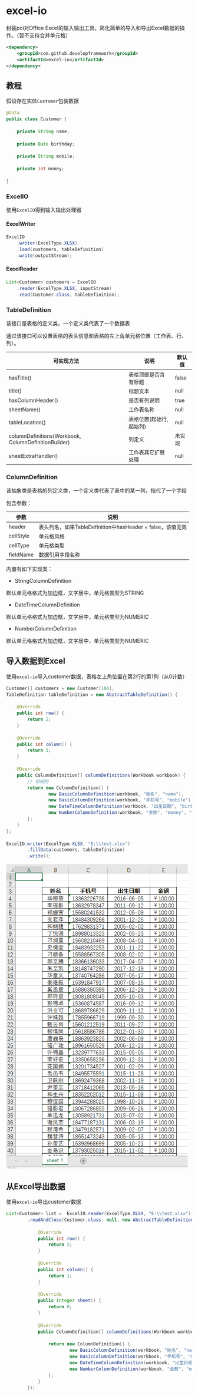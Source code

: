 # excel-io

封装poi对Office Excel的输入输出工具，简化简单的导入和导出Excel数据的操作。（暂不支持合并单元格）

```xml
<dependency>
    <groupId>com.github.developframework</groupId>
    <artifactId>excel-io</artifactId>
</dependency>
```

## 教程

假设存在实体`Customer`包装数据

```java
@Data
public class Customer {

    private String name;

    private Date birthday;

    private String mobile;

    private int money;

}
```

### ExcelIO

使用`ExcelIO`得到输入输出处理器

#### ExcelWriter

```java
ExcelIO
    .writer(ExcelType.XLSX)
	.load(customers, tableDefinition)
    .write(outputStream);
```
#### ExcelReader

```java
List<Customer> customers = ExcelIO
    .reader(ExcelType.XLSX, inputStream)
    .read(Customer.class, tableDefinition);
```

### TableDefinition

该接口是表格的定义类，一个定义类代表了一个数据表

通过该接口可以设置表格的表头信息和表格的左上角单元格位置（工作表、行、列）。

| 可实现方法                                           | 说明                    | 默认值 |
| ---------------------------------------------------- | ----------------------- | ------ |
| hasTitle()                                           | 表格顶部是否含有标题    | false  |
| title()                                              | 标题文本                | null   |
| hasColumnHeader()                                    | 是否有列说明            | true   |
| sheetName()                                          | 工作表名称              | null   |
| tableLocation()                                      | 表格位置(起始行,起始列) | null   |
| columnDefinitions(Workbook, ColumnDefinitionBuilder) | 列定义                  | 未实现 |
| sheetExtraHandler()                                  | 工作表其它扩展处理      | null   |

### ColumnDefinition

该抽象类是表格的列定义类，一个定义类代表了表中的某一列，指代了一个字段

包含参数：

| 参数      | 说明                                                       |
| --------- | ---------------------------------------------------------- |
| header    | 表头列名，如果TableDefinition中hasHeader = false，该值无效 |
| cellStyle | 单元格风格                                                 |
| cellType  | 单元格类型                                                 |
| fieldName | 数据引用字段名称                                           |

内置有如下实现类：

+ StringColumnDefinition

默认单元格格式为加边框，文字居中，单元格类型为STRING

+ DateTimeColumnDefinition

默认单元格格式为加边框，文字居中，单元格类型为NUMERIC

- NumberColumnDefinition

默认单元格格式为加边框，文字居中，单元格类型为NUMERIC

## 导入数据到Excel

使用`excel-io`导入customer数据，表格左上角位置在第2行的第1列（从0计数）

```java
Customer[] customers = new Customer[100];
TableDefinition tableDefinition = new AbstractTableDefinition() {

    @Override
    public int row() {
        return 2;
    }

    @Override
    public int column() {
        return 1;
    }

    @Override
    public ColumnDefinition[] columnDefinitions(Workbook workbook) {
		// 申明列
        return new ColumnDefinition[] {
                new BasicColumnDefinition(workbook, "姓名", "name"),
                new BasicColumnDefinition(workbook, "手机号", "mobile"),
                new DateTimeColumnDefinition(workbook, "出生日期", "birthday", "yyyy-MM-dd"),
                new NumberColumnDefinition(workbook, "金额", "money", "￥0.00")
        };
    }
};

ExcelIO.writer(ExcelType.XLSX, "E:\\test.xlsx")
        .fillData(customers, tableDefinition)
        .write();
```



![](doc-images/image1.png)

## 从Excel导出数据

使用`excel-io`导出customer数据

```java
List<Customer> list =  ExcelIO.reader(ExcelType.XLSX, "E:\\test.xlsx")
        .readAndClose(Customer.class, null, new AbstractTableDefinition() {

            @Override
            public int row() {
                return 2;
            }

            @Override
            public int column() {
                return 1;
            }

            @Override
            public Integer sheet() {
                return 0;
            }

            @Override
            public ColumnDefinition[] columnDefinitions(Workbook workbook) {

                return new ColumnDefinition[] {
                        new BasicColumnDefinition(workbook, "姓名", "name"),
                        new BasicColumnDefinition(workbook, "手机号", "mobile"),
                        new DateTimeColumnDefinition(workbook, "出生日期", "birthday", "yyyy-MM-dd"),
                        new NumberColumnDefinition(workbook, "金额", "money", "￥0.00"),
                };
            }
        });
```

